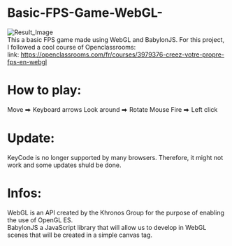 # Basic-FPS-Game-WebGL-
![Result_Image](https://user-images.githubusercontent.com/73020056/147885285-e0ac7f98-77d9-4726-8a66-e3b9f66665c0.png)  
This a basic FPS game made using WebGL and BabylonJS. For this project, I followed a cool course of Openclassrooms:  
link: https://openclassrooms.com/fr/courses/3979376-creez-votre-propre-fps-en-webgl
# How to play:
Move  ⮕  Keyboard arrows
Look around  ⮕ Rotate Mouse
Fire  ⮕ Left click


# Update: 
KeyCode is no longer supported by many browsers. Therefore, it might not work and some updates shuld be done.  

# Infos:  
WebGL is an API created by the Khronos Group for the purpose of enabling the use of OpenGL ES.  
BabylonJS a JavaScript library that will allow us to develop in WebGL scenes that will be created in a simple canvas tag.

  

